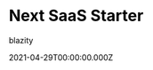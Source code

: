 ---
title: Next SaaS Starter
github: https://github.com/Blazity/next-saas-starter
demo: https://next-saas-starter-ashy.vercel.app/
license: MIT
author: blazity
author_link: ''
author_twitter: blazity
date: 2021-04-29T00:00:00.000Z
ssg:
  - Next
cms: null
css: null
category: null
description: >-
  Free Next.js responsive landing page template for SaaS products made using
  JAMStack architecture.Everything you need to build a great landing page /
  marketing website for your startup. Great SEO metrics, Green WebVitals,
  Performance, Clean & Pragmatic Codebase out of the box.
draft: true
publish_date: '2021-09-03T20:00:32Z'
update_date: '2022-08-16T17:08:35Z'
github_star: 356
github_fork: 90
---